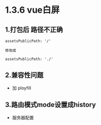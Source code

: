 # 1.3.6 vue白屏


## 1.打包后 路径不正确

```
assetsPublicPath: '/'   

修改成

assetsPublicPath: './'
```


## 2.兼容性问题

- 加 ployfill


## 3.路由模式mode设置成history

- 服务器配置 
